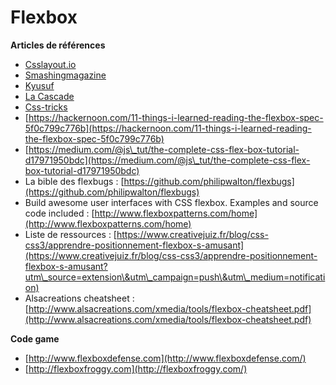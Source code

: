 # Flexbox

**Articles de références**

* [Csslayout.io](https://csslayout.io/)
* [Smashingmagazine](https://www.smashingmagazine.com/2016/11/css-grids-flexbox-and-box-alignment-our-new-system-for-web-layout/)
* [Kyusuf](https://kyusuf.com/post/almost-complete-guide-to-flexbox-without-flexbox)
* [La Cascade](https://la-cascade.io/flexbox-guide-complet/)
* [Css-tricks](https://css-tricks.com/snippets/css/a-guide-to-flexbox/)
* [https://hackernoon.com/11-things-i-learned-reading-the-flexbox-spec-5f0c799c776b](https://hackernoon.com/11-things-i-learned-reading-the-flexbox-spec-5f0c799c776b)
* [https://medium.com/@js\_tut/the-complete-css-flex-box-tutorial-d17971950bdc](https://medium.com/@js\_tut/the-complete-css-flex-box-tutorial-d17971950bdc)
* La bible des flexbugs : [https://github.com/philipwalton/flexbugs](https://github.com/philipwalton/flexbugs)
* Build awesome user interfaces with CSS flexbox. Examples and source code included : [http://www.flexboxpatterns.com/home](http://www.flexboxpatterns.com/home)
* Liste de ressources : [https://www.creativejuiz.fr/blog/css-css3/apprendre-positionnement-flexbox-s-amusant](https://www.creativejuiz.fr/blog/css-css3/apprendre-positionnement-flexbox-s-amusant?utm\_source=extension\&utm\_campaign=push\&utm\_medium=notification)
* Alsacreations cheatsheet : [http://www.alsacreations.com/xmedia/tools/flexbox-cheatsheet.pdf](http://www.alsacreations.com/xmedia/tools/flexbox-cheatsheet.pdf)

**Code game**

* [http://www.flexboxdefense.com](http://www.flexboxdefense.com/)
* [http://flexboxfroggy.com](http://flexboxfroggy.com/)

